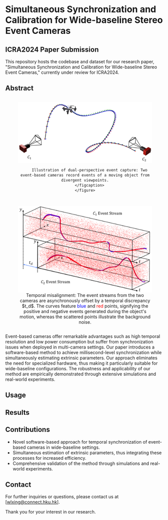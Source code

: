 # Simultaneous Synchronization and Calibration for Wide-baseline Stereo Event Cameras
## ICRA2024 Paper Submission

This repository hosts the codebase and dataset for our research paper, "Simultaneous Synchronization and Calibration for Wide-baseline Stereo Event Cameras," currently under review for ICRA2024.

## Abstract

<div align="center">
    <figure style="display: inline-block;">
        <img src="./fig/head_a.png" width="500" style="display: block;" />
        <figcaption>
        
        Illustration of dual-perspective event capture: Two event-based cameras record events of a moving object from divergent viewpoints.
        </figcaption>
    </figure>
</div>

<div align="center">
    <figure style="display: inline-block;">
        <img src="./fig/head_b.png" width="500" style="display: block;" />
        <figcaption>
        Temporal misalignment: The event streams from the two cameras are asynchronously offset by a temporal discrepancy $t_d$. The curves feature <span style="color:blue">blue</span> and <span style="color:red">red</span> points, signifying the positive and negative events generated during the object's motion, whereas the scattered points illustrate the background noise.
        </figcaption>
    </figure>
</div>



Event-based cameras offer remarkable advantages such as high temporal resolution and low power consumption but suffer from synchronization issues when deployed in multi-camera settings. Our paper introduces a software-based method to achieve millisecond-level synchronization while simultaneously estimating extrinsic parameters. Our approach eliminates the need for specialized hardware, thus making it particularly suitable for wide-baseline configurations. The robustness and applicability of our method are empirically demonstrated through extensive simulations and real-world experiments.



## Usage


## Results


## Contributions
- Novel software-based approach for temporal synchronization of event-based cameras in wide-baseline settings.
- Simultaneous estimation of extrinsic parameters, thus integrating these processes for increased efficiency.
- Comprehensive validation of the method through simulations and real-world experiments.

## Contact

For further inquiries or questions, please contact us at [wlxing@connect.hku.hk].

Thank you for your interest in our research.

